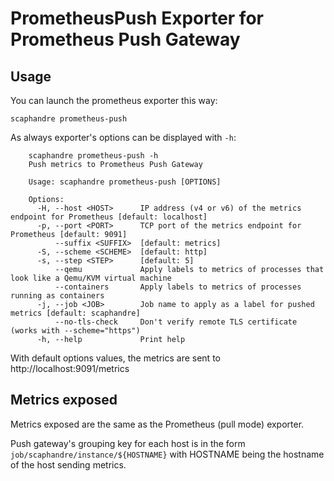 # PrometheusPush Exporter for Prometheus Push Gateway

## Usage

You can launch the prometheus exporter this way:

	scaphandre prometheus-push

As always exporter's options can be displayed with `-h`:
```
	scaphandre prometheus-push -h
	Push metrics to Prometheus Push Gateway

	Usage: scaphandre prometheus-push [OPTIONS]

	Options:
	  -H, --host <HOST>      IP address (v4 or v6) of the metrics endpoint for Prometheus [default: localhost]
	  -p, --port <PORT>      TCP port of the metrics endpoint for Prometheus [default: 9091]
	      --suffix <SUFFIX>  [default: metrics]
	  -S, --scheme <SCHEME>  [default: http]
	  -s, --step <STEP>      [default: 5]
	      --qemu             Apply labels to metrics of processes that look like a Qemu/KVM virtual machine
	      --containers       Apply labels to metrics of processes running as containers
	  -j, --job <JOB>        Job name to apply as a label for pushed metrics [default: scaphandre]
	      --no-tls-check     Don't verify remote TLS certificate (works with --scheme="https")
	  -h, --help             Print help
```
With default options values, the metrics are sent to http://localhost:9091/metrics

## Metrics exposed

Metrics exposed are the same as the Prometheus (pull mode) exporter.

Push gateway's grouping key for each host is in the form `job/scaphandre/instance/${HOSTNAME}` with HOSTNAME being the hostname of the host sending metrics.